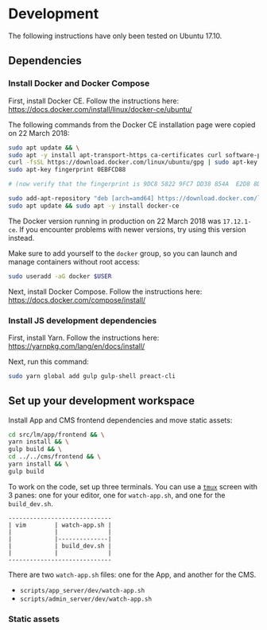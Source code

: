 # Development

The following instructions have only been tested on Ubuntu 17.10.

## Dependencies

### Install Docker and Docker Compose
First, install Docker CE. Follow the instructions here:
https://docs.docker.com/install/linux/docker-ce/ubuntu/

The following commands from the Docker CE installation page were copied on 22
March 2018:

```bash
sudo apt update && \
sudo apt -y install apt-transport-https ca-certificates curl software-properties-common && \
curl -fsSL https://download.docker.com/linux/ubuntu/gpg | sudo apt-key add - && \
sudo apt-key fingerprint 0EBFCD88

# (now verify that the fingerprint is 9DC8 5822 9FC7 DD38 854A  E2D8 8D81 803C 0EBF CD88)

sudo add-apt-repository "deb [arch=amd64] https://download.docker.com/linux/ubuntu $(lsb_release -cs) stable" && \
sudo apt update && sudo apt -y install docker-ce
```

The Docker version running in production on 22 March 2018 was `17.12.1-ce`. If
you encounter problems with newer versions, try using this version instead.

Make sure to add yourself to the `docker` group, so you can launch and manage
containers without root access:

```bash
sudo useradd -aG docker $USER
```

Next, install Docker Compose. Follow the instructions here:
https://docs.docker.com/compose/install/

### Install JS development dependencies

First, install Yarn. Follow the instructions here:
https://yarnpkg.com/lang/en/docs/install/

Next, run this command:

```bash
sudo yarn global add gulp gulp-shell preact-cli
```

## Set up your development workspace

Install App and CMS frontend dependencies and move static assets:

```bash
cd src/lm/app/frontend && \
yarn install && \
gulp build && \
cd ../../cms/frontend && \
yarn install && \
gulp build
```


To work on the code, set up three terminals.  You can use a
[`tmux`](https://tmux.github.io/) screen with 3 panes: one for your editor, one
for `watch-app.sh`, and one for the `build_dev.sh`.

```
-----------------------------
| vim        | watch-app.sh |
|            |              |
|            |--------------|
|            | build_dev.sh |
|            |              |
-----------------------------
```

There are two `watch-app.sh` files: one for the App, and another for the CMS.
- `scripts/app_server/dev/watch-app.sh`
- `scripts/admin_server/dev/watch-app.sh`

### Static assets
